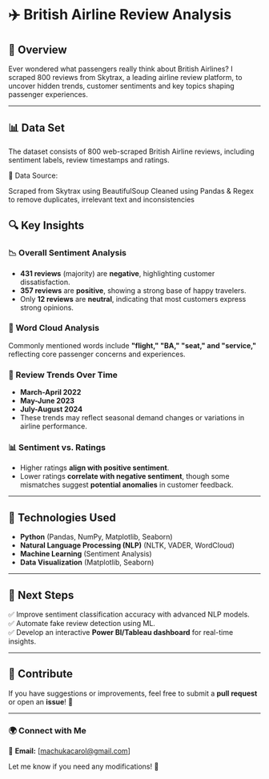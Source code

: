 # ✈️ British Airline Review Analysis  

## 📌 Overview
Ever wondered what passengers really think about British Airlines? I scraped 800 reviews from Skytrax, a leading airline review platform, to uncover hidden trends, customer sentiments and key topics shaping passenger experiences.

---

## 📊 Data Set  
The dataset consists of 800 web-scraped British Airline reviews, including sentiment labels, review timestamps and ratings.

📌 Data Source:

Scraped from Skytrax using BeautifulSoup 
Cleaned using Pandas & Regex to remove duplicates, irrelevant text and inconsistencies

## 🔍 Key Insights  

### **📉 Overall Sentiment Analysis**  
- **431 reviews** (majority) are **negative**, highlighting customer dissatisfaction.  
- **357 reviews** are **positive**, showing a strong base of happy travelers.  
- Only **12 reviews** are **neutral**, indicating that most customers express strong opinions.  

### **🌟 Word Cloud Analysis**  
Commonly mentioned words include **"flight," "BA," "seat," and "service,"** reflecting core passenger concerns and experiences.  

### **📅 Review Trends Over Time**  
  - **March-April 2022**  
  - **May-June 2023**  
  - **July-August 2024**  
- These trends may reflect seasonal demand changes or variations in airline performance.  

### **📊 Sentiment vs. Ratings**  
- Higher  ratings **align with positive sentiment**.  
- Lower  ratings **correlate with negative sentiment**, though some mismatches suggest **potential anomalies** in customer feedback.  

---

## 🚀 Technologies Used  
- **Python** (Pandas, NumPy, Matplotlib, Seaborn)  
- **Natural Language Processing (NLP)** (NLTK, VADER, WordCloud)  
- **Machine Learning** (Sentiment Analysis)  
- **Data Visualization** (Matplotlib, Seaborn)  

---

## 📌 Next Steps  
✅ Improve sentiment classification accuracy with advanced NLP models.  
✅ Automate fake review detection using ML.  
✅ Develop an interactive **Power BI/Tableau dashboard** for real-time insights.  

---

## 📢 Contribute  
If you have suggestions or improvements, feel free to submit a **pull request** or open an **issue**! 🚀  

---

### 🌍 Connect with Me  
📧 **Email:** [machukacarol@gmail.com]  

Let me know if you need any modifications! 🚀

